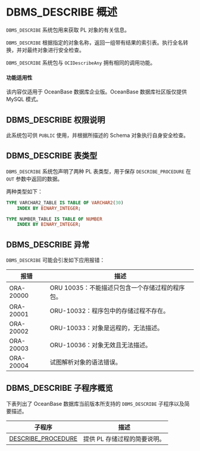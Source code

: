 DBMS_DESCRIBE 概述 
=====================================

`DBMS_DESCRIBE` 系统包用来获取 PL 对象的有关信息。

`DBMS_DESCRIBE` 根据指定的对象名称，返回一组带有结果的索引表。执行全名转换，并对最终对象进行安全检查。

`DBMS_DESCRIBE` 系统包与 `OCIDescribeAny` 拥有相同的调用功能。

  <main id="notice" >
    <h4>功能适用性</h4>
    <p>该内容仅适用于 OceanBase 数据库企业版。OceanBase 数据库社区版仅提供 MySQL 模式。</p>
  </main>

DBMS_DESCRIBE 权限说明 
---------------------------------------

此系统包可供 `PUBLIC` 使用，并根据所描述的 Schema 对象执行自身安全检查。

DBMS_DESCRIBE 表类型 
--------------------------------------

`DBMS_DESCRIBE` 系统包声明了两种 PL 表类型，用于保存 `DESCRIBE_PROCEDURE` 在 `OUT` 参数中返回的数据。

两种类型如下：

```sql
TYPE VARCHAR2_TABLE IS TABLE OF VARCHAR2(30)
    INDEX BY BINARY_INTEGER;

TYPE NUMBER_TABLE IS TABLE OF NUMBER
    INDEX BY BINARY_INTEGER;
```



DBMS_DESCRIBE 异常 
-------------------------------------

`DBMS_DESCRIBE` 可能会引发如下应用报错：


|    报错     |              描述              |
|-----------|------------------------------|
| ORA-20000 | ORU 10035：不能描述只包含一个存储过程的程序包。 |
| ORA-20001 | ORU-10032：程序包中的存储过程不存在。      |
| ORA-20002 | ORU-10033：对象是远程的，无法描述。       |
| ORA-20003 | ORU-10036：对象无效且无法描述。         |
| ORA-20004 | 试图解析对象的语法错误。                 |



DBMS_DESCRIBE 子程序概览 
----------------------------------------

下表列出了 OceanBase 数据库当前版本所支持的 `DBMS_DESCRIBE` 子程序以及简要描述。


|                                子程序                                |        描述        |
|-------------------------------------------------------------------|------------------|
| [DESCRIBE_PROCEDURE](../6.DBMS_DESCRIBE/2.DESCRIBE_PROCEDURE.md) | 提供 PL 存储过程的简要说明。 |


